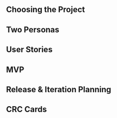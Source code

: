 ## Choosing the Project

## Two Personas

## User Stories

## MVP

## Release & Iteration Planning

## CRC Cards

